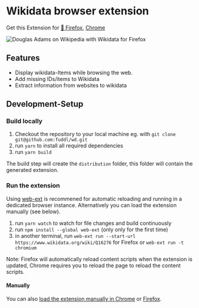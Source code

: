 # Wikidata browser extension

Get this Extension for [🦊 Firefox](https://addons.mozilla.org/en-US/firefox/addon/wikidata/),
[Chrome](https://chrome.google.com/webstore/detail/wikidata/iijkiilckldlddidhaomggfadfafpdfd)

![ Douglas Adams on Wikipedia with Wikidata for Firefox ](https://upload.wikimedia.org/wikipedia/commons/3/36/Douglas_Adams_on_Wikipedia_with_Wikidata_for_Firefox.png)

## Features

* Display wikidata-Items while browsing the web.
* Add missing IDs/items to Wikidata
* Extract information from websites to wikidata

## Development-Setup

### Build locally

1. Checkout the repository to your local machine eg. with `git clone git@github.com:fuddl/wd.git`
2. run `yarn` to install all required dependencies
3. run `yarn build`

The build step will create the `distribution` folder, this folder will contain the generated extension.

### Run the extension

Using [web-ext](https://extensionworkshop.com/documentation/develop/getting-started-with-web-ext/) is recommened for automatic reloading and running in a dedicated browser instance. Alternatively you can load the extension manually (see below).

1. run `yarn watch` to watch for file changes and build continuously
2. run `npm install --global web-ext` (only only for the first time)
3. in another terminal, run `web-ext run --start-url https://www.wikidata.org/wiki/Q16276` for Firefox or `web-ext run -t chromium`

Note: Firefox will automatically reload content scripts when the extension is updated, Chrome requires you to reload the page to reload the content scripts.

#### Manually

You can also [load the extension manually in Chrome](https://www.smashingmagazine.com/2017/04/browser-extension-edge-chrome-firefox-opera-brave-vivaldi/#google-chrome-opera-vivaldi) or [Firefox](https://www.smashingmagazine.com/2017/04/browser-extension-edge-chrome-firefox-opera-brave-vivaldi/#mozilla-firefox).

